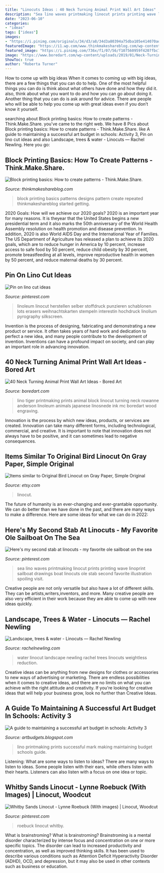 ```yaml
---
title: "Linocuts Ideas : 40 Neck Turning Animal Print Wall Art Ideas"
description: "Sea lino waves printmaking linocut prints printing wave linoprint sailboat drawings boat linocuts ole stab second favorite illustration spoiling visit"
date: "2023-06-10"
categories:
- "ideas"
tags: ["ideas"]
images:
- "https://i.pinimg.com/originals/34/d3/a8/34d3a80394a75dba105e414070adcc8f.jpg"
featuredImage: "https://i1.wp.com/www.thinkmakeshareblog.com/wp-content/uploads/Block-Printing-_-thinkmakeshareblog-14.jpg?resize=640%2C431&amp;ssl=1"
featured_image: "https://i.pinimg.com/736x/f1/07/56/f107560959f4207fbc7abb05deb46602.jpg"
image: "https://www.boredart.com/wp-content/uploads/2019/01/Neck-Turning-Animal-Print-Wall-Art-Ideas16.jpg"
ShowToc: true
author: "Roberta Turner"
---
```



How to come up with big ideas
When it comes to coming up with big ideas, there are a few things that you can do to help. One of the most helpful things you can do is think about what others have done and how they did it. also, think about what you want to do and how you can go about doing it. Another thing that you can do is ask around for advice. There are people who will be able to help you come up with great ideas even if you don’t know it yourself.

	

		
searching about Block printing basics: How to create patterns - Think.Make.Share. you've came to the right web. We have 8 Pics about Block printing basics: How to create patterns - Think.Make.Share. like A guide to maintaining a successful art budget in schools: Activity 3, Pin on lino cut ideas and also Landscape, trees &amp; water - Linocuts — Rachel Newling. Here you go:
		
    
## Block Printing Basics: How To Create Patterns - Think.Make.Share.

<img loading=lazy src="https://i1.wp.com/www.thinkmakeshareblog.com/wp-content/uploads/Block-Printing-_-thinkmakeshareblog-14.jpg?resize=640%2C431&amp;ssl=1" onerror="this.onerror=null;this.src='https://tse3.mm.bing.net/th?id=OIP.e8uU1cPXsV1uJv4uCHhbQQHaE_&amp;pid=15.1';" alt="Block printing basics: How to create patterns - Think.Make.Share.">

_Source: thinkmakeshareblog.com_

>block printing basics patterns designs pattern create repeated thinkmakeshareblog started getting. 

	

2020 Goals: How will we achieve our 2020 goals?
2020 is an important year for many reasons. It is theyear that the United States begins a new presidential term and it also marks the 50th anniversary of the World Health Assembly resolution on health promotion and disease prevention. In addition, 2020 is also World AIDS Day and the International Year of Families. 
The US Department of Agriculture has released a plan to achieve its 2020 goals, which are to reduce hunger in America by 10 percent, increase access to safe food by 50 percent, reduce child obesity by 30 percent, promote breastfeeding at all levels, improve reproductive health in women by 50 percent, and reduce maternal deaths by 30 percent.

    
## Pin On Lino Cut Ideas

<img loading=lazy src="https://i.pinimg.com/736x/f1/07/56/f107560959f4207fbc7abb05deb46602.jpg" onerror="this.onerror=null;this.src='https://tse1.mm.bing.net/th?id=OIP.lr3GjPpgbmeYjH-Fm0St9wHaHa&amp;pid=15.1';" alt="Pin on lino cut ideas">

_Source: pinterest.com_

>linoleum linocut herstellen selber stoffdruck punzieren schablonen lots erasers weihnachtskarten stempeln interestin hochdruck linolium pyrography silkscreen. 

	

Invention is the process of designing, fabricating and demonstrating a new product or service. It often takes years of hard work and dedication to perfect a new idea, and many people contribute to the development of invention. Inventions can have a profound impact on society, and can play an important role in advancing innovation.

    
## 40 Neck Turning Animal Print Wall Art Ideas - Bored Art

<img loading=lazy src="https://www.boredart.com/wp-content/uploads/2019/01/Neck-Turning-Animal-Print-Wall-Art-Ideas16.jpg" onerror="this.onerror=null;this.src='https://tse2.mm.bing.net/th?id=OIP.MMVJecLay9WCAXYK4HiUUQHaKv&amp;pid=15.1';" alt="40 Neck Turning Animal Print Wall Art Ideas - Bored Art">

_Source: boredart.com_

>lino tiger printmaking prints animal block linocut turning neck rowanne anderson linoleum animals japanese linosnede ink mc boredart wood engraving. 

	

Innovation is the process by which new ideas, products, or services are created. Innovation can take many different forms, including technological, commercial, and creative. It is important to note that innovation does not always have to be positive, and it can sometimes lead to negative consequences.

    
## Items Similar To Original Bird Linocut On Gray Paper, Simple Original

<img loading=lazy src="https://img0.etsystatic.com/000/0/5230406/il_570xN.272422160.jpg" onerror="this.onerror=null;this.src='https://tse2.mm.bing.net/th?id=OIP.f9gNGRCyOW9oTxH5ITZwFAHaFU&amp;pid=15.1';" alt="Items similar to Original Bird Linocut on Gray Paper, Simple Original">

_Source: etsy.com_

>linocut. 

	

The future of humanity is an ever-changing and ever-grantable opportunity. We can do better than we have done in the past, and there are many ways to make a difference. Here are some ideas for what we can do in 2022: 

    
## Here&#039;s My Second Stab At Linocuts - My Favorite Ole Sailboat On The Sea

<img loading=lazy src="https://s-media-cache-ak0.pinimg.com/736x/29/f6/0d/29f60d1c6069924c60cce9362b57f6e0--big-waves-printmaking-ideas.jpg" onerror="this.onerror=null;this.src='https://tse2.mm.bing.net/th?id=OIP.SOnd0LJWEdr5OqaKM3_MiQHaFj&amp;pid=15.1';" alt="Here&#039;s my second stab at linocuts - my favorite ole sailboat on the sea">

_Source: pinterest.com_

>sea lino waves printmaking linocut prints printing wave linoprint sailboat drawings boat linocuts ole stab second favorite illustration spoiling visit. 

	

Creative people are not only versatile but also have a lot of different skills. They can be artists,writers,inventors, and more. Many creative people are also very efficient in their work because they are able to come up with new ideas quickly.

    
## Landscape, Trees &amp; Water - Linocuts — Rachel Newling

<img loading=lazy src="https://static1.squarespace.com/static/51651645e4b0ec2b02b9ead9/t/5487b54fe4b0d6bada7d1211/1418179946335/weightless-linocut-rachel-newling.jpg" onerror="this.onerror=null;this.src='https://tse2.mm.bing.net/th?id=OIP.gkYqFDU4dXIUoPBWlG71pAHaE-&amp;pid=15.1';" alt="Landscape, trees &amp; water - Linocuts — Rachel Newling">

_Source: rachelnewling.com_

>water linocut landscape newling rachel trees linocuts weightless reduction. 

	

Creative ideas can be anything from new designs for clothes or accessories to new ways of advertising or marketing. There are endless possibilities when it comes to creative ideas, and there are no limits on what you can achieve with the right attitude and creativity. If you're looking for creative ideas that will help your business grow, look no further than Creative Ideas.

    
## A Guide To Maintaining A Successful Art Budget In Schools: Activity 3

<img loading=lazy src="http://2.bp.blogspot.com/_dmQnd2TkGoY/TNZEa7Bv9gI/AAAAAAAAABk/WQRBdiPbsH4/s1600/image0022.jpg" onerror="this.onerror=null;this.src='https://tse1.mm.bing.net/th?id=OIP.lJJzI1cmmdB8d0IpvycM8gAAAA&amp;pid=15.1';" alt="A guide to maintaining a successful art budget in schools: Activity 3">

_Source: artbudgets.blogspot.com_

>lino printmaking prints successful mark making maintaining budget schools guide. 

	

Listening: What are some ways to listen to ideas?
There are many ways to listen to ideas. Some people listen with their ears, while others listen with their hearts. Listeners can also listen with a focus on one idea or topic.

    
## Whitby Sands Linocut - Lynne Roebuck (With Images) | Linocut, Woodcut

<img loading=lazy src="https://i.pinimg.com/originals/34/d3/a8/34d3a80394a75dba105e414070adcc8f.jpg" onerror="this.onerror=null;this.src='https://tse4.mm.bing.net/th?id=OIP.XfzBE8XGKegwxHsqSmixRgHaGt&amp;pid=15.1';" alt="Whitby Sands Linocut - Lynne Roebuck (With images) | Linocut, Woodcut">

_Source: pinterest.com_

>roebuck linocut whitby. 

	

What is brainstroming?
What is brainstroming? Brainstroming is a mental disorder characterized by intense focus and concentration on one or more specific topics. The disorder can lead to increased productivity and concentration, as well as improved thinking skills. It has been used to describe various conditions such as Attention Deficit Hyperactivity Disorder (ADHD), OCD, and depression, but it may also be used in other contexts such as business or education.


